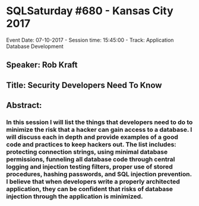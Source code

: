 # SQLSaturday #680 - Kansas City 2017
Event Date: 07-10-2017 - Session time: 15:45:00 - Track: Application  Database Development
## Speaker: Rob Kraft
## Title: Security Developers Need To Know
## Abstract:
### In this session I will list the things that developers need to do to minimize the risk that a hacker can gain access to a database.  I will discuss each in depth and provide examples of a good code and practices to keep hackers out.  The list includes: protecting connection strings, using minimal database permissions, funneling all database code through central logging and injection testing filters, proper use of stored procedures, hashing passwords, and SQL injection prevention.  I believe that when developers write a properly architected application, they can be confident that risks of database injection through the application is minimized.
